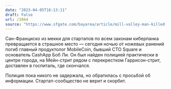 ```yaml
---
date: "2023-04-05T16:13:11"
draft: False
url: /3944
source: "https://www.sfgate.com/bayarea/article/mill-valley-man-killed-sf-stabbing-17878809.php"
---
```


Сан-Франциско из мекки для стартапов по всем законам киберпанка превращается в страшное место — сегодня ночью от ножевых ранений погиб главный продуктолог MobileCoin, бывший CTO Square и основатель CashApp Боб Ли. Он был найден полицией практически в центре города, на Мейн-стрит рядом с перекрестком Гаррисон-стрит, доставлен в госпиталь, где скончался.

Полиция пока никого не задержала, но обратилась с просьбой об информации. Стартап-сообщество не верит и скорбит.
